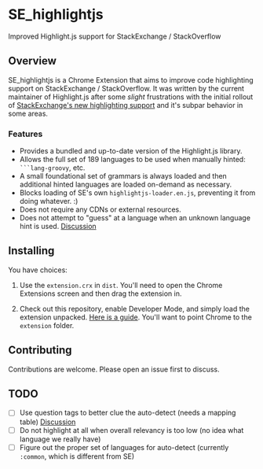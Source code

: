 # SE_highlightjs
Improved Highlight.js support for StackExchange / StackOverflow

## Overview

SE_highlightjs is a Chrome Extension that aims to improve code highlighting support on StackExchange / StackOverflow.  It was written by the current maintainer of Highlight.js after some *slight* frustrations with the initial rollout of [StackExchange's new highlighting support](https://meta.stackexchange.com/questions/353983/goodbye-prettify-hello-highlight-js-swapping-out-our-syntax-highlighter) and it's subpar behavior in some areas.

### Features

- Provides a bundled and up-to-date version of the Highlight.js library.
- Allows the full set of 189 languages to be used when manually hinted: <code>```lang-groovy</code>, etc.
- A small foundational set of grammars is always loaded and then additional hinted languages are loaded on-demand as necessary.
- Blocks loading of SE's own `highlightjs-loader.en.js`, preventing it from doing whatever. :)
- Does not require any CDNs or external resources.
- Does not attempt to "guess" at a language when an unknown language hint is used. [Discussion](https://meta.stackexchange.com/questions/355852/stop-guessing-auto-detecting-a-language-when-you-know-it-will-be-incorrect)

## Installing

You have choices:

1. Use the `extension.crx` in `dist`.  You'll need to open the Chrome Extensions screen and then drag the extension in.

2. Check out this repository, enable Developer Mode, and simply load the extension unpacked. [Here is a guide](https://webkul.com/blog/how-to-install-the-unpacked-extension-in-chrome/).  You'll want to point Chrome to the `extension` folder.

## Contributing

Contributions are welcome.  Please open an issue first to discuss.

## TODO

- [ ] Use question tags to better clue the auto-detect (needs a mapping table) [Discussion](https://meta.stackexchange.com/questions/354793/improving-syntax-highlighting-language-auto-detection)
- [ ] Do not highlight at all when overall relevancy is too low (no idea what language we really have)
- [ ] Figure out the proper set of languages for auto-detect (currently `:common`, which is different from SE)
